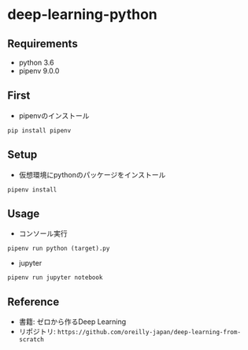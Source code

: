 # deep-learning-python

## Requirements
- python 3.6
- pipenv 9.0.0

## First
- pipenvのインストール

```
pip install pipenv
```

## Setup
- 仮想環境にpythonのパッケージをインストール

```
pipenv install
```

## Usage
- コンソール実行

```
pipenv run python (target).py
```

- jupyter

```
pipenv run jupyter notebook
```

## Reference
- 書籍: ゼロから作るDeep Learning
- リポジトリ: `https://github.com/oreilly-japan/deep-learning-from-scratch`
